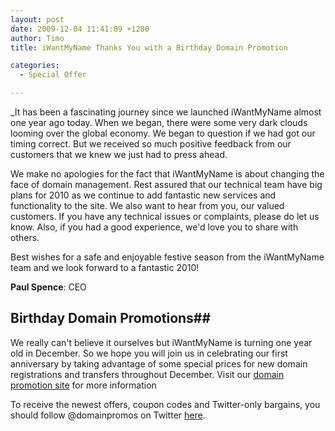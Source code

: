 ```yaml
---
layout: post
date: 2009-12-04 11:41:09 +1200
author: Timo
title: iWantMyName Thanks You with a Birthday Domain Promotion

categories:
  - Special Offer

---
```


_It has been a fascinating journey since we launched iWantMyName almost one year ago today. When we began, there were some very dark clouds looming over the global economy. We began to question if we had got our timing correct. But we received so much positive feedback from our customers that we knew we just had to press ahead.

We make no apologies for the fact that iWantMyName is about changing the face of domain management. Rest assured that our technical team have big plans for 2010 as we continue to add fantastic new services and functionality to the site. We also want to hear from you, our valued customers. If you have any technical issues or complaints, please do let us know. Also, if you had a good experience, we'd love you to share with others.

Best wishes for a safe and enjoyable festive season from the iWantMyName team and we look forward to a fantastic 2010!

**Paul Spence**:
CEO

## Birthday Domain Promotions##
We really can't believe it ourselves but iWantMyName is turning one year old in December. So we hope you will join us in celebrating our first anniversary by taking advantage of some special prices for new domain registrations and transfers throughout December. Visit our [domain promotion site](https://iwantmyname.com/domain-promo) for more information

To receive the newest offers, coupon codes and Twitter-only bargains, you should follow @domainpromos on Twitter [here](https://twitter.com/domainpromos).
